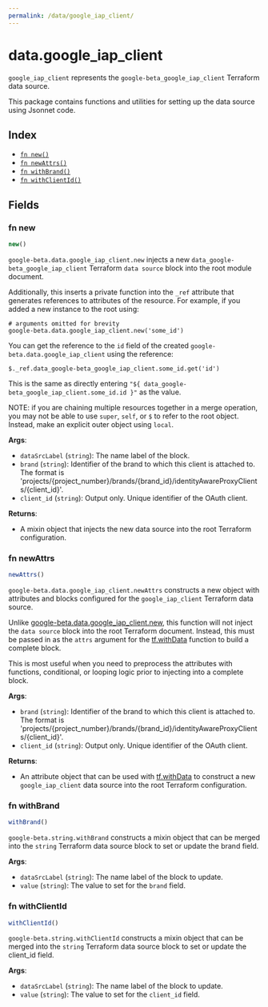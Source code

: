 ```yaml
---
permalink: /data/google_iap_client/
---
```


# data.google_iap_client

`google_iap_client` represents the `google-beta_google_iap_client` Terraform data source.



This package contains functions and utilities for setting up the data source using Jsonnet code.


## Index

* [`fn new()`](#fn-new)
* [`fn newAttrs()`](#fn-newattrs)
* [`fn withBrand()`](#fn-withbrand)
* [`fn withClientId()`](#fn-withclientid)

## Fields

### fn new

```ts
new()
```


`google-beta.data.google_iap_client.new` injects a new `data_google-beta_google_iap_client` Terraform `data source`
block into the root module document.

Additionally, this inserts a private function into the `_ref` attribute that generates references to attributes of the
resource. For example, if you added a new instance to the root using:

    # arguments omitted for brevity
    google-beta.data.google_iap_client.new('some_id')

You can get the reference to the `id` field of the created `google-beta.data.google_iap_client` using the reference:

    $._ref.data_google-beta_google_iap_client.some_id.get('id')

This is the same as directly entering `"${ data_google-beta_google_iap_client.some_id.id }"` as the value.

NOTE: if you are chaining multiple resources together in a merge operation, you may not be able to use `super`, `self`,
or `$` to refer to the root object. Instead, make an explicit outer object using `local`.

**Args**:
  - `dataSrcLabel` (`string`): The name label of the block.
  - `brand` (`string`): Identifier of the brand to which this client
is attached to. The format is
&#39;projects/{project_number}/brands/{brand_id}/identityAwareProxyClients/{client_id}&#39;.
  - `client_id` (`string`): Output only. Unique identifier of the OAuth client.

**Returns**:
- A mixin object that injects the new data source into the root Terraform configuration.


### fn newAttrs

```ts
newAttrs()
```


`google-beta.data.google_iap_client.newAttrs` constructs a new object with attributes and blocks configured for the `google_iap_client`
Terraform data source.

Unlike [google-beta.data.google_iap_client.new](#fn-google_iap_clientnew), this function will not inject the `data source`
block into the root Terraform document. Instead, this must be passed in as the `attrs` argument for the
[tf.withData](https://github.com/tf-libsonnet/core/tree/main/docs#fn-withdata) function to build a complete block.

This is most useful when you need to preprocess the attributes with functions, conditional, or looping logic prior to
injecting into a complete block.

**Args**:
  - `brand` (`string`): Identifier of the brand to which this client
is attached to. The format is
&#39;projects/{project_number}/brands/{brand_id}/identityAwareProxyClients/{client_id}&#39;.
  - `client_id` (`string`): Output only. Unique identifier of the OAuth client.

**Returns**:
  - An attribute object that can be used with [tf.withData](https://github.com/tf-libsonnet/core/tree/main/docs#fn-withdata) to construct a new `google_iap_client` data source into the root Terraform configuration.


### fn withBrand

```ts
withBrand()
```

`google-beta.string.withBrand` constructs a mixin object that can be merged into the `string`
Terraform data source block to set or update the brand field.



**Args**:
  - `dataSrcLabel` (`string`): The name label of the block to update.
  - `value` (`string`): The value to set for the `brand` field.


### fn withClientId

```ts
withClientId()
```

`google-beta.string.withClientId` constructs a mixin object that can be merged into the `string`
Terraform data source block to set or update the client_id field.



**Args**:
  - `dataSrcLabel` (`string`): The name label of the block to update.
  - `value` (`string`): The value to set for the `client_id` field.
